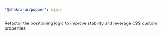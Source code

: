 ```yaml
---
"@chakra-ui/popper": major
---
```


Refactor the positioning logic to improve stability and leverage CSS custom
properties
